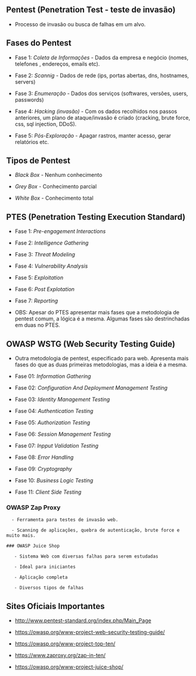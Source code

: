 ## Pentest (Penetration Test - teste de invasão)

   - Processo de invasão ou busca de falhas em um alvo.


## Fases do Pentest

   - Fase 1: *Coleta de Informações* - Dados da empresa e negócio (nomes, telefones
   , endereços, emails etc).

   - Fase 2: *Scannig* - Dados de rede (ips, portas abertas, dns, hostnames, servers)

   - Fase 3: *Enumeração* - Dados dos serviços (softwares, versões, users, passwords)

   - Fase 4: *Hacking (invasão)* - Com os dados recolhidos nos passos anteriores, um plano de ataque/invasão é criado (cracking, brute force, css, sql injection, DDoS).

   - Fase 5: *Pós-Exploração* - Apagar rastros, manter acesso, gerar relatórios etc.


## Tipos de Pentest

   - *Black Box* - Nenhum conhecimento 

   - *Grey Box* - Conhecimento parcial

   - *White Box* - Conhecimento total


## PTES (Penetration Testing Execution Standard)

   - Fase 1: *Pre-engagement Interactions* 

   - Fase 2: *Intelligence Gathering* 
   
   - Fase 3: *Threat Modeling* 
   
   - Fase 4: *Vulnerability Analysis* 

   - Fase 5: *Exploitation* 
   
   - Fase 6: *Post Explotation* 
   
   - Fase 7: *Reporting* 

   - OBS: Apesar do PTES apresentar mais fases que a metodologia de pentest comum, a lógica é a mesma. Algumas fases são destrinchadas em duas no PTES. 


## OWASP WSTG (Web Security Testing Guide)

   - Outra metodologia de pentest, especificado para web. Apresenta mais fases do que as duas primeiras metodologias, mas a ideia é a mesma.

   - Fase 01: *Information Gathering*

   - Fase 02: *Configuration And Deployment Management Testing*

   - Fase 03: *Identity Management Testing*

   - Fase 04: *Authentication Testing*

   - Fase 05: *Authorization Testing*

   - Fase 06: *Session Management Testing*

   - Fase 07: *Inpput Validation Testing*

   - Fase 08: *Error Handling*

   - Fase 09: *Cryptography*

   - Fase 10: *Business Logic Testing*

   - Fase 11: *Client Side Testing*

   ### OWASP Zap Proxy

      - Ferramenta para testes de invasão web. 

      - Scanning de aplicações, quebra de autenticação, brute force e muito mais.

    ### OWASP Juice Shop

       - Sistema Web com diversas falhas para serem estudadas

       - Ideal para iniciantes

       - Aplicação completa

       - Diversos tipos de falhas


## Sites Oficiais Importantes

   - http://www.pentest-standard.org/index.php/Main_Page

   - https://owasp.org/www-project-web-security-testing-guide/

   - https://owasp.org/www-project-top-ten/

   - https://www.zaproxy.org/zap-in-ten/
   
   - https://owasp.org/www-project-juice-shop/
